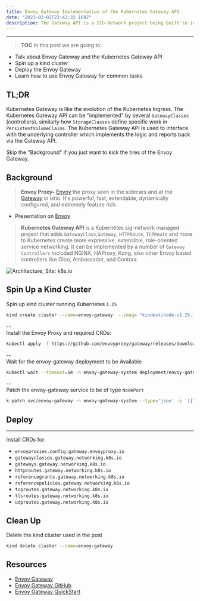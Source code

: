 ```yaml
---
title: Envoy Gateway Implementation of the Kubernetes Gateway API
date: "2023-02-02T23:42:32.169Z"
description: The Gateway API is a SIG-Network project being built to improve and standardize service networking in Kubernetes. Current and in-progress implementations include Contour, Emissary-Ingress (Ambassador API Gateway), Google Kubernetes Engine (GKE), Istio, Kong, Traefik and Envoy. This post takes the Envoy Gateway implementation for a spin on a kind cluster.
---
```


---
> **TOC** In this post we are going to:
- Talk about Envoy Gateway and the Kubernetes Gateway API
- Spin up a kind cluster
- Deploy the Envoy Gateway
- Learn how to use Envoy Gateway for common tasks


## TL;DR
Kubernetes Gateway is like the evolution of the Kubernetes Ingress. The Kubernetes Gateway API can be "implemented" by several `GatewayClasses` (controllers), similarly how `StorageClasses` define specific work in `PersistentVolumeClaims`. The Kubernetes Gateway API is used to interface with the underlying controller which implements the logic and reports back via the Gateway API.  

  
  
Skip the "Background" if you just want to kick the tires of the Envoy Gateway.

## Background

> **Envoy Proxy-** [Envoy](envoyproxy.io) the proxy seen in the sidecars and at the [Gateway](https://istio.io/latest/docs/reference/config/networking/gateway/) in Istio. It's powerful, fast, extendable, dynamically configured, and extremely feature rich.

- Presentation on [Envoy](https://docs.google.com/presentation/d/17_IBwR4EoDFQ67o1lq-vzJQ8-lY_We_j5BPpPfi0JvU/edit?usp=sharing)

> **Kubernetes Gateway API** is a Kubernetes sig-network managed project that adds `GatewayClass`,`Gateway`, `HTTPRoute`, `TCPRoute` and more to Kubernetes create more expressive, extensible, role-oriented service networking. It can be implemented by a number of `Gateway Controllers` included NGINX, HAProxy, Kong, also other Envoy based controllers like Gloo, Ambassador, and Contour. 

![Architecture, Site: k8s.io](https://gateway-api.sigs.k8s.io/images/api-model.png)


## Spin Up a Kind Cluster
Spin up kind cluster running Kubernetes `1.25`

```bash
kind create cluster --name=envoy-gateway  --image "kindest/node:v1.25.3"
```
--     
Install the Envoy Proxy and required CRDs:
```bash
kubectl apply -f https://github.com/envoyproxy/gateway/releases/download/v0.2.0/install.yaml
```
--  
Wait for the envoy-gateway deployment to be Available
```bash
kubectl wait --timeout=5m -n envoy-gateway-system deployment/envoy-gateway --for=condition=Available
```
--  
Patch the envoy-gateway service to be of type `NodePort`
```bash
k patch svc/envoy-gateway -n envoy-gateway-system --type='json' -p '[{"op":"replace","path":"/spec/type","value":"NodePort"}]'
```
## Deploy 

----           
Install CRDs for:
- `envoyproxies.config.gateway.envoyproxy.io`
- `gatewayclasses.gateway.networking.k8s.io`
- `gateways.gateway.networking.k8s.io`
- `httproutes.gateway.networking.k8s.io`
- `referencegrants.gateway.networking.k8s.io`
- `referencepolicies.gateway.networking.k8s.io`
- `tcproutes.gateway.networking.k8s.io`
- `tlsroutes.gateway.networking.k8s.io`
- `udproutes.gateway.networking.k8s.io`

## Clean Up

Delete the kind cluster used in the post

```bash
kind delete cluster --name=envoy-gateway 
```

## Resources
- [Envoy Gateway](https://gateway.envoyproxy.io/v0.2.0)
- [Envoy Gateway GitHub](https://github.com/envoyproxy/gateway/)
- [Envoy Gateway QuickStart](https://gateway.envoyproxy.io/v0.2.0/user/quickstart.html)